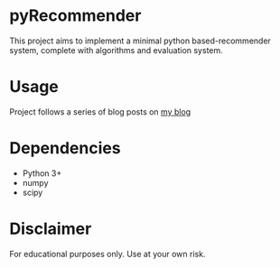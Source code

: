 # pyRecommender
This project aims to implement a minimal python based-recommender system, complete with algorithms and evaluation system.

# Usage
Project follows a series of blog posts on [my blog](http://vikasrtr.github.io/)


# Dependencies
 - Python 3+
 - numpy
 - scipy

# Disclaimer
For educational purposes only.
Use at your own risk.
